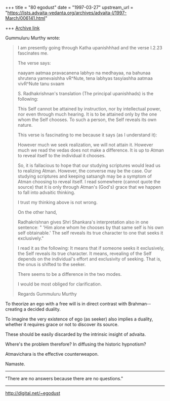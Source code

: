 +++
title = "80 egodust"
date = "1997-03-27"
upstream_url = "https://lists.advaita-vedanta.org/archives/advaita-l/1997-March/006141.html"

+++
[Archive link](https://lists.advaita-vedanta.org/archives/advaita-l/1997-March/006141.html)

Gummuluru Murthy wrote:
> I am presently going through Katha upanishhhad and the verse I.2.23
> fascinates me.
>
> The verse says:
>
> naayam aatmaa pravacanena labhyo na medhayaa, na bahunaa shrutena
> yamevaishha vR^Nute, tena labhyas tasyiashha aatmaa vivR^Nute tanu svaam
>
> S. Radhakrishnan's translation (The principal upanishhads) is the
> following:
>
> This Self cannot be attained by instruction, nor by intellectual power,
> nor even through much hearing.  It is to be attained only by the one whom
> the Self chooses. To such a person, the Self reveals its own nature.
>
> This verse is fascinating to me because it says (as I understand it):
>
> However much we seek realization, we will not attain it. However much we
> read the vedas does not make a difference. It is up to Atman to reveal
> itself to the individual it chooses.
>
> So, it is fallacious to hope that our studying scriptures would lead us
> to realizing Atman. However, the converse may be the case. Our studying
> scriptures and keeping satsangh may be a symptom of Atman choosing to
> reveal itself. I read somewhere (cannot quote the source) that it is only
> through Atman's (God's) grace that we happen to fall into advaitic
> thinking.
>
> I trust my thinking above is not wrong.
>
> On the other hand,
>
> Radhakrishnan gives Shri Shankara's interpretation also in one sentence:
> " 'Him alone whom he chooses by that same self is his own self
> obtainable.' The self reveals its true character to one that seeks it
> exclusively."
>
> I read it as the following: It means that if someone seeks it exclusively,
> the Self reveals its true character. It means, revealing of the Self
> depends on the individual's effort and exclusivity of seeking. That is,
> the onus is shifted to the seeker.
>
> There seems to be a difference in the two modes.
>
> I would be most obliged for clarification.
>
> Regards
> Gummuluru Murthy
>

To theorize an ego with a free will is in direct contrast with
Brahman--creating a decided duality.

To imagine the very existence of ego (as seeker) also implies a
duality, whether it requires grace or not to discover its source.

These should be easily discarded by the intrinsic insight of advaita.

Where's the problem therefore?  In diffusing the historic hypnotism?

Atmavichara is the effective counterweapon.


Namaste.

_______________________

"There are no answers
       because
there are no questions."
_______________________

http://digital.net/~egodust

